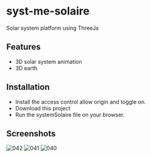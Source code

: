# syst-me-solaire
Solar system platform using ThreeJs

## Features
* 3D solar system animation 
* 3D earth

## Installation
* Install the access control allow origin and toggle on.
* Download this project
* Run the systemSolaire file on your browser.

## Screenshots
![042](https://github.com/nahla-educate/syst-me-solaire/assets/80469651/044552dd-8712-4067-9ebe-daa88ecdf0d4)
![041](https://github.com/nahla-educate/syst-me-solaire/assets/80469651/6a644a00-fc9d-4a1f-bfea-06b28fe56722)
![040](https://github.com/nahla-educate/syst-me-solaire/assets/80469651/649a3df0-fb58-4f35-ba19-ad3e1950498d)
